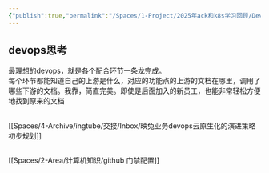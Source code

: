 ```yaml
---
{"publish":true,"permalink":"/Spaces/1-Project/2025年ack和k8s学习回顾/Devops.md","created":"2025-07-09","modified":"2025-07-09","published":"2025-07-16T22:52:23.387+08:00","cssclasses":""}
---
```



## devops思考

最理想的devops，就是各个配合环节一条龙完成。  
每个环节都能知道自己的上游是什么，对应的功能点的上游的文档在哪里，调用了哪些下游的文档。我靠，简直完美。即使是后面加入的新员工，也能非常轻松方便地找到原来的文档

##

[[Spaces/4-Archive/ingtube/交接/Inbox/映兔业务devops云原生化的演进策略初步规划]]

##

[[Spaces/2-Area/计算机知识/github 门禁配置]]
